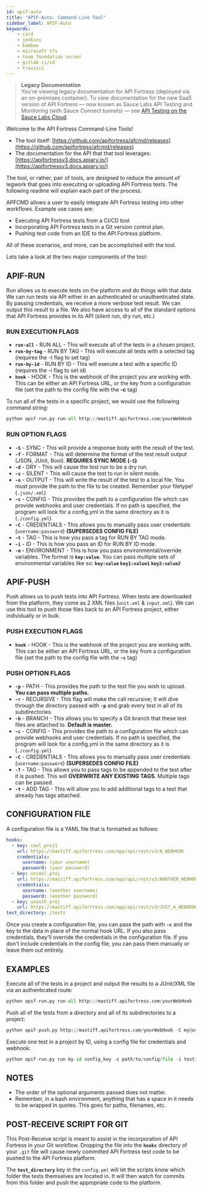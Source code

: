```yaml
---
id: apif-auto
title: "APIF-Auto: Command-Line Tool"
sidebar_label: APIF-Auto
keywords:
    - cicd
    - jenkins
    - bamboo
    - microsoft tfs
    - team foundation server
    - gitlab ci/cd
    - travisci
---
```


>**Legacy Documentation**<br/>You're viewing legacy documentation for API Fortress (deployed via an on-premises container). To view documentation for the new SaaS version of API Fortress &#8212; now known as Sauce Labs API Testing and Monitoring (with Sauce Connect tunnels) &#8212; see [API Testing on the Sauce Labs Cloud](/api-testing/).

Welcome to the API Fortress Command-Line Tools!

* The tool itself: [https://github.com/apifortress/afcmd/releases](https://github.com/apifortress/afcmd/releases)
* The documentation for the API that that tool leverages: [https://apifortressv3.docs.apiary.io/](https://apifortressv3.docs.apiary.io/)

The tool, or rather, pair of tools, are designed to reduce the amount of legwork that goes into executing or uploading API Fortress tests. The following readme will explain each part of the process.

APFCMD allows a user to easily integrate API Fortress testing into other workflows. Example use cases are:

- Executing API Fortress tests from a CI/CD tool
- Incorporating API Fortress tests in a Git version control plan.
- Pushing test code from an IDE to the API Fortress platform.

All of these scenarios, and more, can be accomplished with the tool.

Lets take a look at the two major components of the tool:

## APIF-RUN

Run allows us to execute tests on the platform and do things with that data. We can run tests via API either in an authenticated or unauthenticated state. By passing credentials, we receive a more verbose test result. We can output this result to a file. We also have access to all of the standard options that API Fortress provides in its API (silent run, dry run, etc.)

### RUN EXECUTION FLAGS

- **`run-all`** - RUN ALL - This will execute all of the tests in a chosen project.
- **`run-by-tag`** - RUN BY TAG - This will execute all tests with a selected tag (requires the -t flag to set tag)
- **`run-by-id`** - RUN BY ID - This will execute a test with a specific ID (requires the -i flag to set id)
- **`hook`** - HOOK - This is the webhook of the project you are working with. This can be either an API Fortress URL, or the key from a configuration file (set the path to the config file with the **-c**  tag)

To run all of the tests in a specific project, we would use the following command string:

```python
python apif-run.py run-all http://mastiff.apifortress.com/yourWebHook
```

### RUN OPTION FLAGS

- **`-S`** - SYNC - This will provide a response body with the result of the test.
- **`-f`** - FORMAT - This will determine the format of the test result output (JSON, JUnit, Bool). **REQUIRES SYNC MODE (`-S`)**
- **`-d`** - DRY - This will cause the test run to be a dry run.
- **`-s`** - SILENT - This will cause the test to run in silent mode.
- **`-o`** - OUTPUT - This will write the result of the test to a local file. You must provide the path to the file to be created. Remember your filetype! (`.json/.xml`)
- **`-c`** - CONFIG - This provides the path to a configuration file which can provide webhooks and user credentials. If no path is specified, the program will look for a config.yml in the same directory as it is (`./config.yml`)
- **`-C`** - CREDENTIALS - This allows you to manually pass user credentials (`username:password`) **(SUPERSEDES CONFIG FILE)**
- **`-t`** - TAG - This is how you pass a tag for RUN BY TAG mode.
- **`-i`** - ID - This is how you pass an ID for RUN BY ID mode.
- **`-e`** - ENVIRONMENT - This is how you pass environmental/override variables. The format is **`key:value`**. You can pass multiple sets of environmental variables like so: **`key:value` `key1:value1` `key2:value2`**

## APIF-PUSH

Push allows us to push tests into API Fortress. When tests are downloaded from the platform, they come as 2 XML files (`unit.xml` & `input.xml`). We can use this tool to push those files back to an API Fortress project, either individually or in bulk.

### PUSH EXECUTION FLAGS

- **`hook`** - HOOK - This is the webhook of the project you are working with. This can be either an API Fortress URL, or the key from a configuration file (set the path to the config file with the **`-c`** tag)

### PUSH OPTION FLAGS

- **`-p`** - PATH - This provides the path to the test file you wish to upload. **You can pass multiple paths.**
- **`-r`** - RECURSIVE - This flag will make the call recursive; It will dive through the directory passed with **`-p`** and grab every test in all of its subdirectories.
- **`-b`** - BRANCH - This allows you to specify a Git branch that these test files are attached to. **Default is master.**
- **`-c`** - CONFIG - This provides the path to a configuration file which can provide webhooks and user credentials. If no path is specified, the program will look for a config.yml in the same directory as it is (`./config.yml`)
- **`-C`** - CREDENTIALS - This allows you to manually pass user credentials (`username:password`) **(SUPERSEDES CONFIG FILE)**
- **`-T`** - TAG - This allows you to pass tags to be appended to the test after it is pushed. This will **OVERWRITE ANY EXISTING TAGS**. Multiple tags can be passed.
- **`-t`** - ADD TAG - This will allow you to add additional tags to a test that already has tags attached.

## CONFIGURATION FILE

A configuration file is a YAML file that is formatted as follows:

```yaml
hooks:
  - key: cool_proj1
    url: https://mastiff.apifortress.com/app/api/rest/v3/A_WEBHOOK
    credentials:
      username: (your username)
      password: (your password)
  - key: uncool_proj
    url: https://mastiff.apifortress.com/app/api/rest/v3/ANOTHER_WEBHOOK
    credentials:
      username: (another username)
      password: (another password)
  - key: unauth_proj
    url: https://mastiff.apifortress.com/app/api/rest/v3/JUST_A_WEBHOOK_WITHOUT_CREDENTIALS
test_directory: /tests
```

Once you create a configuration file, you can pass the path with **`-c`** and the key to the data in place of the normal hook URL. If you also pass credentials, they'll override the credentials in the configuration file. If you don't include credentials in the config file, you can pass them manually or leave them out entirely.

## EXAMPLES

Execute all of the tests in a project and output the results to a JUnit/XML file via an authenticated route:

```python
python apif-run.py run-all http://mastiff.apifortress.com/yourWebHook -S -C my@username.com:password1 -f junit -o some/route/results.xml
```

Push all of the tests from a directory and all of its subdirectories to a project:

```python
python apif-push.py http://mastiff.apifortress.com/yourWebHook -C my@username.com:password1 -r -p some/directory/with/tests
```

Execute one test in a project by ID, using a config file for credentials and webhook:

```python
python apif-run.py run-by-id config_key -c path/to/config/file -i testidhash8924jsdfiwef891
```

## NOTES

- The order of the optional arguments passed does not matter.
- Remember, in a bash environment, anything that has a space in it needs to be wrapped in quotes. This goes for paths, filenames, etc.

## POST-RECEIVE SCRIPT FOR GIT

This Post-Receive script is meant to assist in the incorporation of API Fortress in your Git workflow. Dropping the file into the **`hooks`** directory of your `.git` file will cause newly committed API Fortress test code to be pushed to the API Fortress platform.

The **`test_directory`** key in the `config.yml` will let the scripts know which folder the tests themselves are located in. It will then watch for commits from this folder and push the appropriate code to the platform.
